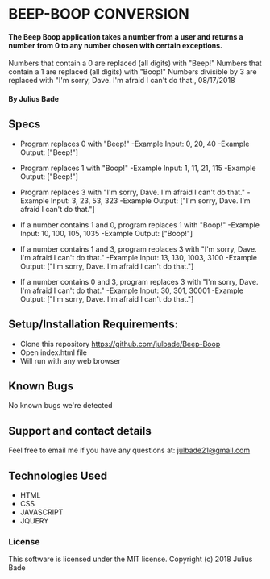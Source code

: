 # BEEP-BOOP CONVERSION

#### The Beep Boop application takes a number from a user and returns a number from 0 to any number chosen with certain exceptions.

Numbers that contain a 0 are replaced (all digits) with "Beep!" Numbers that contain a 1 are replaced (all digits) with "Boop!" Numbers divisible by 3 are replaced with "I'm sorry, Dave. I'm afraid I can't do that., 08/17/2018

#### By Julius Bade

## Specs

* Program replaces 0 with "Beep!"
-Example Input: 0, 20, 40
-Example Output: ["Beep!"]

* Program replaces 1 with "Boop!"
-Example Input: 1, 11, 21, 115
-Example Output: ["Beep!"]

* Program replaces 3 with "I'm sorry, Dave. I'm afraid I can't do that."
-Example Input: 3, 23, 53, 323
-Example Output: ["I'm sorry, Dave. I'm afraid I can't do that."]

* If a number contains 1 and 0, program replaces 1 with "Boop!"
-Example Input: 10, 100, 105, 1035
-Example Output: ["Boop!"]

* If a number contains 1 and 3, program replaces 3 with "I'm sorry, Dave. I'm afraid I can't do that."
-Example Input: 13, 130, 1003, 3100
-Example Output: ["I'm sorry, Dave. I'm afraid I can't do that."]

* If a number contains 0 and 3, program replaces 3 with "I'm sorry, Dave. I'm afraid I can't do that."
-Example Input: 30, 301, 30001
-Example Output: ["I'm sorry, Dave. I'm afraid I can't do that."]


## Setup/Installation Requirements:

* Clone this repository https://github.com/julbade/Beep-Boop
* Open index.html file
* Will run with any web browser



## Known Bugs

No known bugs we're detected

## Support and contact details

Feel free to email me if you have any questions at: julbade21@gmail.com

## Technologies Used

* HTML
* CSS
* JAVASCRIPT
* JQUERY

### License
This software is licensed under the MIT license.
Copyright (c) 2018 Julius Bade
